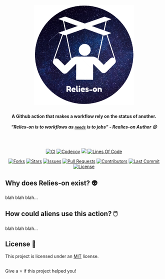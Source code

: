 <h1 align="center">
    <img width=321 src="./logo.png"/><br>
</h1>

<h4 align="center">
  A Github action that makes a workflow rely on the status of another.
  </br>
  </br>
  <i>"Relies-on is to workflows as <code><a href="https://docs.github.com/en/actions/using-workflows/workflow-syntax-for-github-actions#jobsjob_idneeds">needs</a></code> is to jobs" - Realies-on Author 😉</i>
</h4>

##

</br>
<p align="center">
    <a href="https://github.com/hadialqattan/relies-on/actions?query=workflow%3ACI"><img src="https://img.shields.io/github/workflow/status/hadialqattan/relies-on/CI/main?label=CI&logo=github&style=flat-square" alt="CI"></a>
    <a href="https://codecov.io/gh/hadialqattan/relies-on"><img src="https://img.shields.io/codecov/c/gh/hadialqattan/relies-on/main?token={TODO}&style=flat-square" alt="Codecov"></a>
  <a href="https://hits.seeyoufarm.com"><img src="https://hits.seeyoufarm.com/api/count/incr/badge.svg?url=https%3A%2F%2Fgithub.com%2Fhadialqattan%2Frelies-on&count_bg=%2344CC10&title_bg=%23555555&icon=&icon_color=%23E7E7E7&title=hits&edge_flat=true"/></a>
  <a href="_blank"><img src="https://img.shields.io/tokei/lines/github.com/hadialqattan/relies-on?style=flat-square" alt="Lines Of Code"></a>
</p>

<p align="center">
    <a href="https://github.com/hadialqattan/relies-on/fork"><img src="https://img.shields.io/github/forks/hadialqattan/relies-on?style=flat-square" alt="Forks"></a>
    <a href="https://github.com/hadialqattan/relies-on/stargazers"><img src="https://img.shields.io/github/stars/hadialqattan/relies-on?style=flat-square" alt="Stars"></a>
    <a href="https://github.com/hadialqattan/relies-on/issues"><img src="https://img.shields.io/github/issues/hadialqattan/relies-on?style=flat-square" alt="Issues"></a>
    <a href="https://github.com/hadialqattan/relies-on/pulls"><img src="https://img.shields.io/github/issues-pr/hadialqattan/relies-on?style=flat-square" alt="Pull Requests"></a>
    <a href="https://github.com/hadialqattan/relies-on/graphs/contributors"><img src="https://img.shields.io/github/contributors/hadialqattan/relies-on?style=flat-square" alt="Contributors"></a>
    <a href="https://github.com/hadialqattan/relies-on/commits/main"><img src="https://img.shields.io/github/last-commit/hadialqattan/relies-on.svg?style=flat-square" alt="Last Commit"></a>
    <a href="https://github.com/hadialqattan/relies-on/blob/main/LICENSE"><img src="https://img.shields.io/github/license/hadialqattan/relies-on.svg?color=A31F34&style=flat-square" alt="License"></a>
</p>

##

## Why does Relies-on exist? 👽

blah blah blah...

## How could aliens use this action? 🖱️

blah blah blah...

## License 🚓

This project is licensed under an [MIT](./LICENSE) license.

##

Give a ⭐️ if this project helped you!
